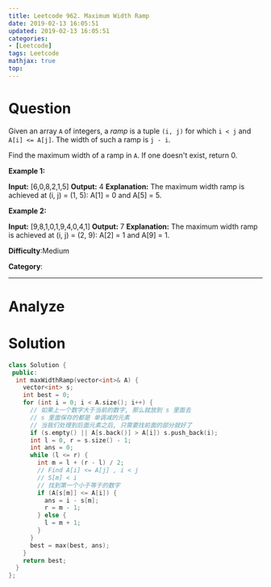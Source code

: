 ```yaml
---
title: Leetcode 962. Maximum Width Ramp
date: 2019-02-13 16:05:51
updated: 2019-02-13 16:05:51
categories: 
- [Leetcode]
tags: Leetcode
mathjax: true
top:
---
```


# Question

Given an array  `A`  of integers, a  _ramp_ is a tuple  `(i, j)`  for which  `i < j` and `A[i] <= A[j]`. The width of such a ramp is  `j - i`.

Find the maximum width of a ramp in  `A`. If one doesn't exist, return 0.

**Example 1:**

**Input:** [6,0,8,2,1,5]
**Output:** 4
**Explanation:** 
The maximum width ramp is achieved at (i, j) = (1, 5): A[1] = 0 and A[5] = 5.

**Example 2:**

**Input:** [9,8,1,0,1,9,4,0,4,1]
**Output:** 7
**Explanation:** 
The maximum width ramp is achieved at (i, j) = (2, 9): A[2] = 1 and A[9] = 1.

**Difficulty**:Medium

**Category**:

<!-- more -->

------------

# Analyze

# Solution

```cpp
class Solution {
 public:
  int maxWidthRamp(vector<int>& A) {
    vector<int> s;
    int best = 0;
    for (int i = 0; i < A.size(); i++) {
      // 如果上一个数字大于当前的数字, 那么就放到 s 里面去
      // s 里面保存的都是 单调减的元素
      // 当我们处理到后面元素之后, 只需要找前面的部分就好了
      if (s.empty() || A[s.back()] > A[i]) s.push_back(i);
      int l = 0, r = s.size() - 1;
      int ans = 0;
      while (l <= r) {
        int m = l + (r - l) / 2;
        // Find A[i] <= A[j] , i < j
        // S[m] < i
        // 找到第一个小于等于的数字
        if (A[s[m]] <= A[i]) {
          ans = i - s[m];
          r = m - 1;
        } else {
          l = m + 1;
        }
      }
      best = max(best, ans);
    }
    return best;
  }
};
```